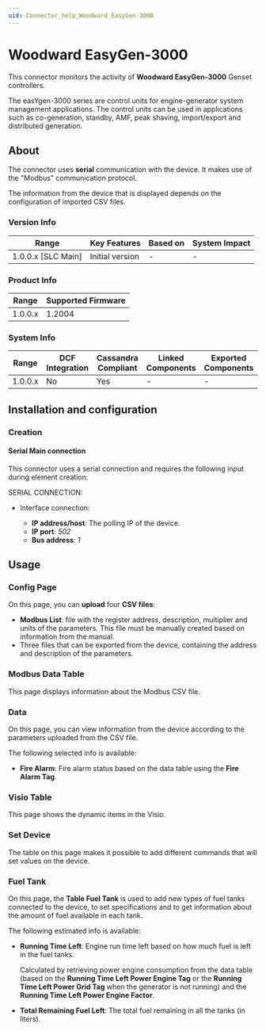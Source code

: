```yaml
---
uid: Connector_help_Woodward_EasyGen-3000
---
```


# Woodward EasyGen-3000

This connector monitors the activity of **Woodward EasyGen-3000** Genset controllers.

The easYgen-3000 series are control units for engine-generator system management applications. The control units can be used in applications such as co-generation, standby, AMF, peak shaving, import/export and distributed generation.

## About

The connector uses **serial** communication with the device. It makes use of the "Modbus" communication protocol.

The information from the device that is displayed depends on the configuration of imported CSV files.

### Version Info

| Range                | Key Features     | Based on     | System Impact     |
|----------------------|------------------|--------------|-------------------|
| 1.0.0.x [SLC Main]   | Initial version  | -            | -                 |

### Product Info

| Range     | Supported Firmware     |
|-----------|------------------------|
| 1.0.0.x   | 1.2004                 |

### System Info

| Range     | DCF Integration     | Cassandra Compliant     | Linked Components     | Exported Components     |
|-----------|---------------------|-------------------------|-----------------------|-------------------------|
| 1.0.0.x   | No                  | Yes                     | -                     | -                       |

## Installation and configuration

### Creation

#### Serial Main connection

This connector uses a serial connection and requires the following input during element creation:

SERIAL CONNECTION:

- Interface connection:

  - **IP address/host**: The polling IP of the device.
  - **IP port**: *502*
  - **Bus address**: *1*

## Usage

### Config Page

On this page, you can **upload** four **CSV files**:

- **Modbus List**: file with the register address, description, multiplier and units of the parameters. This file must be manually created based on information from the manual.
- Three files that can be exported from the device, containing the address and description of the parameters.

### Modbus Data Table

This page displays information about the Modbus CSV file.

### Data

On this page, you can view information from the device according to the parameters uploaded from the CSV file.

The following selected info is available:

- **Fire Alarm**: Fire alarm status based on the data table using the **Fire Alarm Tag**.

### Visio Table

This page shows the dynamic items in the Visio.

### Set Device

The table on this page makes it possible to add different commands that will set values on the device.

### Fuel Tank

On this page, the **Table Fuel Tank** is used to add new types of fuel tanks connected to the device, to set specifications and to get information about the amount of fuel available in each tank.

The following estimated info is available:

- **Running Time Left**: Engine run time left based on how much fuel is left in the fuel tanks.

  Calculated by retrieving power engine consumption from the data table (based on the **Running Time Left Power Engine Tag** or the **Running Time Left Power Grid Tag** when the generator is not running) and the **Running Time Left Power Engine Factor**.

- **Total Remaining Fuel Left**: The total fuel remaining in all the tanks (in liters).
